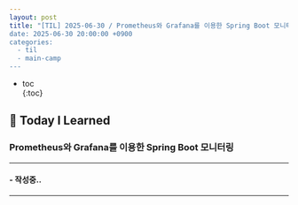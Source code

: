 ```yaml
---
layout: post
title: "[TIL] 2025-06-30 / Prometheus와 Grafana를 이용한 Spring Boot 모니터링
date: 2025-06-30 20:00:00 +0900
categories:
  - til
  - main-camp
---
```


* toc  
{:toc}

## 📖 Today I Learned
### Prometheus와 Grafana를 이용한 Spring Boot 모니터링

---

#### - 작성중..

---